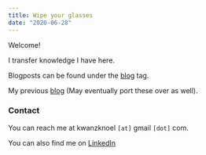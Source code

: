 ```yaml
---
title: Wipe your glasses
date: "2020-06-28"
---
```


Welcome! 

I transfer knowledge I have here.

Blogposts can be found under the [blog](https://kwannoel.xyz/search.html?tag=blog) tag.

My previous [blog](https://kwannoel.github.io/thoughts/) (May eventually port these over as well).

### Contact

You can reach me at kwanzknoel `[at]` gmail `[dot]` com.

You can also find me on [LinkedIn](https://www.linkedin.com/in/noel-kwan-17484b119/)
